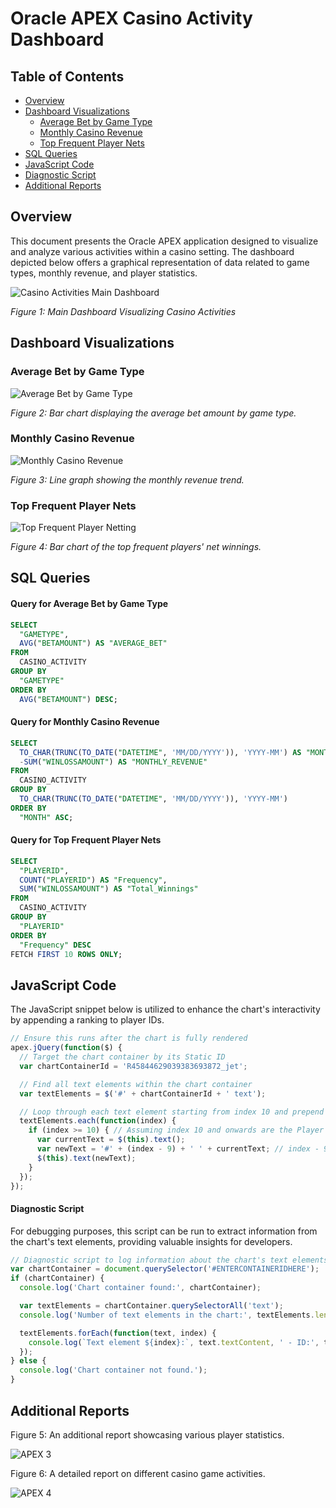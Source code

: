 # Oracle APEX Casino Activity Dashboard

## Table of Contents
- [Overview](#overview)
- [Dashboard Visualizations](#dashboard-visualizations)
  - [Average Bet by Game Type](#average-bet-by-game-type)
  - [Monthly Casino Revenue](#monthly-casino-revenue)
  - [Top Frequent Player Nets](#top-frequent-player-nets)
- [SQL Queries](#sql-queries)
- [JavaScript Code](#javascript-code)
- [Diagnostic Script](#diagnostic-script)
- [Additional Reports](#additional-reports)

## Overview

This document presents the Oracle APEX application designed to visualize and analyze various activities within a casino setting. The dashboard depicted below offers a graphical representation of data related to game types, monthly revenue, and player statistics.

![Casino Activities Main Dashboard](Casino%20Activities%20Main.png)

*Figure 1: Main Dashboard Visualizing Casino Activities*


## Dashboard Visualizations

### Average Bet by Game Type

![Average Bet by Game Type](GameType.png)

*Figure 2: Bar chart displaying the average bet amount by game type.*


### Monthly Casino Revenue

![Monthly Casino Revenue](House%20Revenue.png)

*Figure 3: Line graph showing the monthly revenue trend.*


### Top Frequent Player Nets

![Top Frequent Player Netting](Top%20Frequent%20Player%20Netting.png)

*Figure 4: Bar chart of the top frequent players' net winnings.*


## SQL Queries

#### Query for Average Bet by Game Type

```sql
SELECT
  "GAMETYPE",
  AVG("BETAMOUNT") AS "AVERAGE_BET"
FROM
  CASINO_ACTIVITY
GROUP BY
  "GAMETYPE"
ORDER BY
  AVG("BETAMOUNT") DESC;
```

#### Query for Monthly Casino Revenue

```sql
SELECT
  TO_CHAR(TRUNC(TO_DATE("DATETIME", 'MM/DD/YYYY')), 'YYYY-MM') AS "MONTH",
  -SUM("WINLOSSAMOUNT") AS "MONTHLY_REVENUE"
FROM
  CASINO_ACTIVITY
GROUP BY
  TO_CHAR(TRUNC(TO_DATE("DATETIME", 'MM/DD/YYYY')), 'YYYY-MM')
ORDER BY
  "MONTH" ASC;
```

#### Query for Top Frequent Player Nets

```sql
SELECT
  "PLAYERID",
  COUNT("PLAYERID") AS "Frequency",
  SUM("WINLOSSAMOUNT") AS "Total_Winnings"
FROM
  CASINO_ACTIVITY
GROUP BY
  "PLAYERID"
ORDER BY
  "Frequency" DESC
FETCH FIRST 10 ROWS ONLY;
```


## JavaScript Code

The JavaScript snippet below is utilized to enhance the chart's interactivity by appending a ranking to player IDs.

```javascript
// Ensure this runs after the chart is fully rendered
apex.jQuery(function($) {
  // Target the chart container by its Static ID
  var chartContainerId = 'R45844629039383693872_jet';

  // Find all text elements within the chart container
  var textElements = $('#' + chartContainerId + ' text');

  // Loop through each text element starting from index 10 and prepend the ranking
  textElements.each(function(index) {
    if (index >= 10) { // Assuming index 10 and onwards are the Player IDs
      var currentText = $(this).text();
      var newText = '#' + (index - 9) + ' ' + currentText; // index - 9 to start counting from 1
      $(this).text(newText);
    }
  });
});
```


#### Diagnostic Script
For debugging purposes, this script can be run to extract information from the chart's text elements, providing valuable insights for developers.

```javascript
// Diagnostic script to log information about the chart's text elements
var chartContainer = document.querySelector('#ENTERCONTAINERIDHERE');
if (chartContainer) {
  console.log('Chart container found:', chartContainer);

  var textElements = chartContainer.querySelectorAll('text');
  console.log('Number of text elements in the chart:', textElements.length);

  textElements.forEach(function(text, index) {
    console.log(`Text element ${index}:`, text.textContent, ' - ID:', text.id);
  });
} else {
  console.log('Chart container not found.');
}
```


## Additional Reports

Figure 5: An additional report showcasing various player statistics.

![APEX 3](APEX_3.png)


Figure 6: A detailed report on different casino game activities.

![APEX 4](APEX_4.png)
